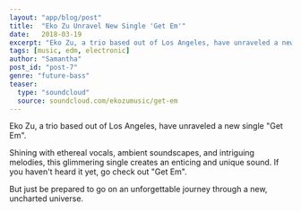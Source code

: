 ```yaml
---
layout: "app/blog/post"
title:  "Eko Zu Unravel New Single 'Get Em'"
date:   2018-03-19
excerpt: "Eko Zu, a trio based out of Los Angeles, have unraveled a new single 'Get Em'. "
tags: [music, edm, electronic]
author: "Samantha"
post_id: "post-7"
genre: "future-bass"
teaser:
  type: "soundcloud"
  source: soundcloud.com/ekozumusic/get-em
---
```


Eko Zu, a trio based out of Los Angeles, have unraveled a new single "Get Em".

Shining with ethereal vocals, ambient soundscapes, and intriguing melodies, this glimmering single creates an enticing and unique sound. If you haven't heard it yet, go check out "Get Em".

But just be prepared to go on an unforgettable journey through a new, uncharted universe.
